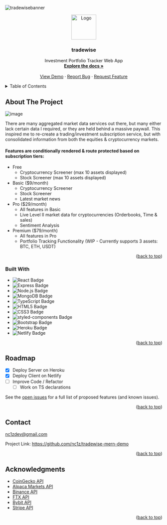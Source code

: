 <a name="readme-top"></a>

<!-- PROJECT LOGO -->
![tradewisebanner](https://user-images.githubusercontent.com/111836326/195963686-30870b98-6022-4fe4-a6d6-f5966585b5a4.png)
<br />

<div align="center">
  <a href="https://github.com/nc1z/tradewise-mern-demo/">
  <img src="https://user-images.githubusercontent.com/111836326/195963831-76301651-ac10-4aea-b9db-b2164e945e77.png" alt="Logo" width="80" height="80">
  </a>
<h3 align="center">tradewise</h3>

  <p align="center">
    Investment Portfolio Tracker Web App
    <br />
    <a href="https://github.com/nc1z/tradewise-mern-demo/"><strong>Explore the docs »</strong></a>
    <br />
    <br />
    <a href="https://github.com/nc1z/tradewise-mern-demo/">View Demo</a>
    ·
    <a href="https://github.com/nc1z/tradewise-mern-demo//issues">Report Bug</a>
    ·
    <a href="https://github.com/nc1z/tradewise-mern-demo//issues">Request Feature</a>
  </p>
</div>

<!-- TABLE OF CONTENTS -->
<details>
  <summary>Table of Contents</summary>
  <ol>
    <li>
      <a href="#about-the-project">About The Project</a>
      <ul>
        <li><a href="#built-with">Built With</a></li>
      </ul>
    </li>
    <li><a href="#roadmap">Roadmap</a></li>
    <li><a href="#contact">Contact</a></li>
    <li><a href="#acknowledgments">Acknowledgments</a></li>
  </ol>
</details>

<!-- ABOUT THE PROJECT -->
## About The Project

![image](https://user-images.githubusercontent.com/111836326/195963475-2ff0d3c5-9ebe-42f4-a4fa-675132cc7b73.png)

There are many aggregated market data services out there, but many either lack certain data I required, or they are held behind a massive paywall. This inspired me to re-create a trading/investment subscription service, but with consolidated information from both the equities & cryptocurrency markets.

<h4>Features are conditionally rendered & route protected based on subscription tiers:</h4>

- Free
  - Cryptocurrency Screener (max 10 assets displayed)
  - Stock Screener (max 10 assets displayed)
- Basic ($9/month)
  - Cryptocurrency Screener
  - Stock Screener
  - Latest market news
- Pro ($29/month)
  - All features in Basic
  - Live Level II market data for cryptocurrencies (Orderbooks, Time & sales)
  - Sentiment Analysis
- Premium ($79/month)
  - All features in Pro
  - Portfolio Tracking Functionality (WIP - Currently supports 3 assets: BTC, ETH, USDT)
  
<p align="right">(<a href="#readme-top">back to top</a>)</p>


<!-- BUILT WITH -->
### Built With

* ![React Badge](https://img.shields.io/badge/React-61DAFB?logo=react&logoColor=000&style=for-the-badge)
* ![Express Badge](https://img.shields.io/badge/Express-000?logo=express&logoColor=fff&style=for-the-badge)
* ![Node.js Badge](https://img.shields.io/badge/Node.js-393?logo=nodedotjs&logoColor=fff&style=for-the-badge)
* ![MongoDB Badge](https://img.shields.io/badge/MongoDB-47A248?logo=mongodb&logoColor=fff&style=for-the-badge)
* ![TypeScript Badge](https://img.shields.io/badge/TypeScript-3178C6?logo=typescript&logoColor=fff&style=for-the-badge)
* ![HTML5 Badge](https://img.shields.io/badge/HTML5-E34F26?logo=html5&logoColor=fff&style=for-the-badge)
* ![CSS3 Badge](https://img.shields.io/badge/CSS3-1572B6?logo=css3&logoColor=fff&style=for-the-badge)
* ![styled-components Badge](https://img.shields.io/badge/styled--components-DB7093?logo=styledcomponents&logoColor=fff&style=for-the-badge)
* ![Bootstrap Badge](https://img.shields.io/badge/Bootstrap-7952B3?logo=bootstrap&logoColor=fff&style=for-the-badge)
* ![Heroku Badge](https://img.shields.io/badge/Heroku-430098?logo=heroku&logoColor=fff&style=for-the-badge)
* ![Netlify Badge](https://img.shields.io/badge/Netlify-00C7B7?logo=netlify&logoColor=fff&style=for-the-badge)


<p align="right">(<a href="#readme-top">back to top</a>)</p>


<!-- ROADMAP -->
## Roadmap

- [X] Deploy Server on Heroku
- [X] Deploy Client on Netlify
- [ ] Improve Code / Refactor
    - [ ] Work on TS declarations

See the [open issues](https://github.com/github_username/repo_name/issues) for a full list of proposed features (and known issues).

<p align="right">(<a href="#readme-top">back to top</a>)</p>

<!-- CONTACT -->
## Contact

nc1zdev@gmail.com

Project Link: https://github.com/nc1z/tradewise-mern-demo

<p align="right">(<a href="#readme-top">back to top</a>)</p>


<!-- ACKNOWLEDGMENTS -->
## Acknowledgments

* <a href="https://www.coingecko.com/en/api/documentation">CoinGecko API</a>
* <a href="https://alpaca.markets/docs/introduction/n">Alpaca Markets API</a>
* <a href="https://binance-docs.github.io/apidocs/spot/en/#change-log">Binance API</a>
* <a href="https://docs.ftx.com/#overview">FTX API</a>
* <a href="https://bybit-exchange.github.io/docs/futuresV2/inverse/#t-introduction">Bybit API</a>
* <a href="https://stripe.com/docs/api">Stripe API</a>


<p align="right">(<a href="#readme-top">back to top</a>)</p>


